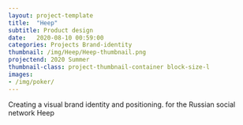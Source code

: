 ```yaml
---
layout: project-template
title:  "Heep"
subtitle: Product design
date:   2020-08-10 00:59:00
categories: Projects Brand-identity
thumbnail: /img/Heep/Heep-thumbnail.png
projectend: 2020 Summer
thumbnail-class: project-thumbnail-container block-size-l
images:
- /img/poker/
---
```

Creating a visual brand identity and positioning. for the Russian social network Heep